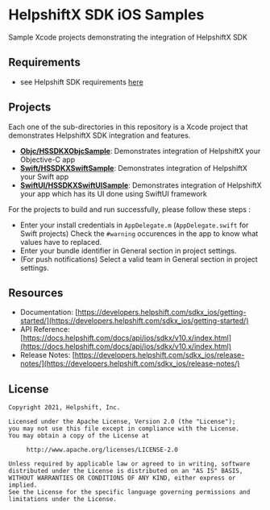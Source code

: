 # HelpshiftX SDK iOS Samples

Sample Xcode projects demonstrating the integration of HelpshiftX SDK

## Requirements

* see Helpshift SDK requirements [here](https://developers.helpshift.com/sdkx_ios/getting-started/)

## Projects

Each one of the sub-directories in this repository is a Xcode project that demonstrates HelpshiftX SDK integration and features.

* **[Objc/HSSDKXObjcSample](ObjC/HSSDKXObjcSample)**: Demonstrates integration of HelpshiftX your Objective-C app
* **[Swift/HSSDKXSwiftSample](Swift/HSSDKXSwiftSample)**: Demonstrates integration of HelpshiftX your Swift app
* **[SwiftUI/HSSDKXSwiftUISample](SwiftUI/HSSDKXSwiftUISample)**: Demonstrates integration of HelpshiftX your app which has its UI done using SwiftUI framework

For the projects to build and run successfully, please follow these steps : 
* Enter your install credentials in `AppDelegate.m` (`AppDelegate.swift` for Swift projects) Check the `#warning` occurences in the app to know what values have to replaced.
* Enter your bundle identifier in General section in project settings.
* (For push notifications) Select a valid team in General section in project settings.

## Resources
* Documentation: [https://developers.helpshift.com/sdkx_ios/getting-started/](https://developers.helpshift.com/sdkx_ios/getting-started/)
* API Reference: [https://docs.helpshift.com/docs/api/ios/sdkx/v10.x/index.html](https://docs.helpshift.com/docs/api/ios/sdkx/v10.x/index.html)
* Release Notes: [https://developers.helpshift.com/sdkx_ios/release-notes/](https://developers.helpshift.com/sdkx_ios/release-notes/)

## License

```
Copyright 2021, Helpshift, Inc.

Licensed under the Apache License, Version 2.0 (the "License");
you may not use this file except in compliance with the License.
You may obtain a copy of the License at

     http://www.apache.org/licenses/LICENSE-2.0

Unless required by applicable law or agreed to in writing, software
distributed under the License is distributed on an "AS IS" BASIS,
WITHOUT WARRANTIES OR CONDITIONS OF ANY KIND, either express or implied.
See the License for the specific language governing permissions and
limitations under the License.
```

